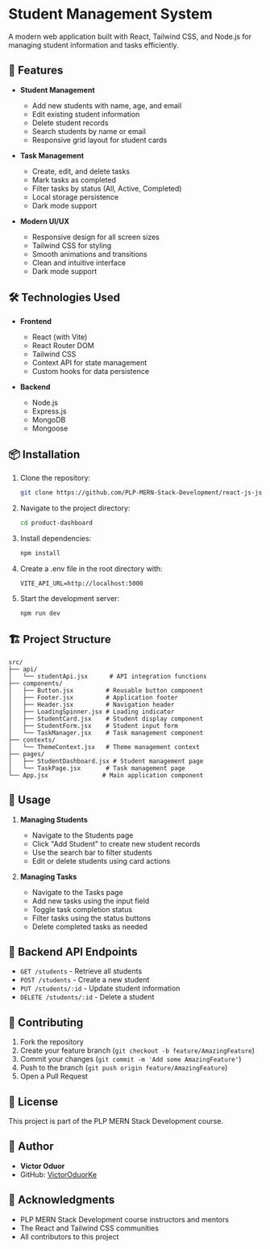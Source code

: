 # Student Management System

A modern web application built with React, Tailwind CSS, and Node.js for managing student information and tasks efficiently.

## 🚀 Features

- **Student Management**
  - Add new students with name, age, and email
  - Edit existing student information
  - Delete student records
  - Search students by name or email
  - Responsive grid layout for student cards

- **Task Management**
  - Create, edit, and delete tasks
  - Mark tasks as completed
  - Filter tasks by status (All, Active, Completed)
  - Local storage persistence
  - Dark mode support

- **Modern UI/UX**
  - Responsive design for all screen sizes
  - Tailwind CSS for styling
  - Smooth animations and transitions
  - Clean and intuitive interface
  - Dark mode support

## 🛠️ Technologies Used

- **Frontend**
  - React (with Vite)
  - React Router DOM
  - Tailwind CSS
  - Context API for state management
  - Custom hooks for data persistence

- **Backend**
  - Node.js
  - Express.js
  - MongoDB
  - Mongoose

## 📦 Installation

1. Clone the repository:
   ```bash
   git clone https://github.com/PLP-MERN-Stack-Development/react-js-jsx-and-css-mastering-front-end-development-VictorOduorKe.git
   ```

2. Navigate to the project directory:
   ```bash
   cd product-dashboard
   ```

3. Install dependencies:
   ```bash
   npm install
   ```

4. Create a .env file in the root directory with:
   ```
   VITE_API_URL=http://localhost:5000
   ```

5. Start the development server:
   ```bash
   npm run dev
   ```

## 🏗️ Project Structure

```
src/
├── api/
│   └── studentApi.jsx      # API integration functions
├── components/
│   ├── Button.jsx         # Reusable button component
│   ├── Footer.jsx         # Application footer
│   ├── Header.jsx         # Navigation header
│   ├── LoadingSpinner.jsx # Loading indicator
│   ├── StudentCard.jsx    # Student display component
│   ├── StudentForm.jsx    # Student input form
│   └── TaskManager.jsx    # Task management component
├── contexts/
│   └── ThemeContext.jsx   # Theme management context
├── pages/
│   ├── StudentDashboard.jsx # Student management page
│   └── TaskPage.jsx       # Task management page
└── App.jsx               # Main application component
```

## 🌟 Usage

1. **Managing Students**
   - Navigate to the Students page
   - Click "Add Student" to create new student records
   - Use the search bar to filter students
   - Edit or delete students using card actions

2. **Managing Tasks**
   - Navigate to the Tasks page
   - Add new tasks using the input field
   - Toggle task completion status
   - Filter tasks using the status buttons
   - Delete completed tasks as needed

## 🔐 Backend API Endpoints

- `GET /students` - Retrieve all students
- `POST /students` - Create a new student
- `PUT /students/:id` - Update student information
- `DELETE /students/:id` - Delete a student

## 🤝 Contributing

1. Fork the repository
2. Create your feature branch (`git checkout -b feature/AmazingFeature`)
3. Commit your changes (`git commit -m 'Add some AmazingFeature'`)
4. Push to the branch (`git push origin feature/AmazingFeature`)
5. Open a Pull Request

## 📝 License

This project is part of the PLP MERN Stack Development course.

## 👤 Author

- **Victor Oduor**
- GitHub: [VictorOduorKe](https://github.com/VictorOduorKe)

## 🙏 Acknowledgments

- PLP MERN Stack Development course instructors and mentors
- The React and Tailwind CSS communities
- All contributors to this project
